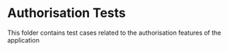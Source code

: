 # Authorisation Tests
This folder contains test cases related to the authorisation features of the application
